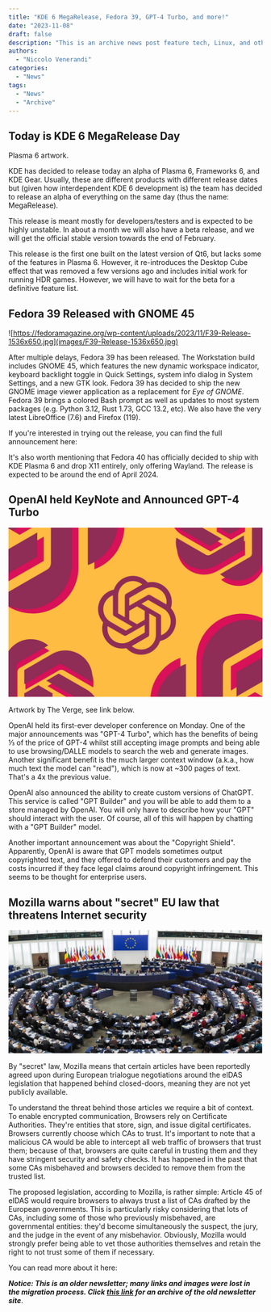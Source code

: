 ```yaml
---
title: "KDE 6 MegaRelease, Fedora 39, GPT-4 Turbo, and more!"
date: "2023-11-08"
draft: false
description: "This is an archive news post feature tech, Linux, and other open-source news. This is an older article that was part of a migration. There will be missing images, broken links, and potentially other issues."
authors:
  - "Niccolo Venerandi"
categories:
  - "News"
tags:
  - "News"
  - "Archive"
---
```


## Today is KDE 6 MegaRelease Day

Plasma 6 artwork.

KDE has decided to release today an alpha of Plasma 6, Frameworks 6, and KDE Gear. Usually, these are different products with different release dates but (given how interdependent KDE 6 development is) the team has decided to release an alpha of everything on the same day (thus the name: MegaRelease).

This release is meant mostly for developers/testers and is expected to be highly unstable. In about a month we will also have a beta release, and we will get the official stable version towards the end of February.

This release is the first one built on the latest version of Qt6, but lacks some of the features in Plasma 6. However, it re-introduces the Desktop Cube effect that was removed a few versions ago and includes initial work for running HDR games. However, we will have to wait for the beta for a definitive feature list.

## Fedora 39 Released with GNOME 45

![https://fedoramagazine.org/wp-content/uploads/2023/11/F39-Release-1536x650.jpg](images/F39-Release-1536x650.jpg)

After multiple delays, Fedora 39 has been released. The Workstation build includes GNOME 45, which features the new dynamic workspace indicator, keyboard backlight toggle in Quick Settings, system info dialog in System Settings, and a new GTK look. Fedora 39 has decided to ship the new GNOME image viewer application as a replacement for _Eye of GNOME_. Fedora 39 brings a colored Bash prompt as well as updates to most system packages (e.g. Python 3.12, Rust 1.73, GCC 13.2, etc). We also have the very latest LibreOffice (7.6) and Firefox (119).

If you're interested in trying out the release, you can find the full announcement here:

It's also worth mentioning that Fedora 40 has officially decided to ship with KDE Plasma 6 and drop X11 entirely, only offering Wayland. The release is expected to be around the end of April 2024.

## OpenAI held KeyNote and Announced GPT-4 Turbo

![Illustration of the OpenAI logo on an orange background with purple lines](images/STK149_AI_01.jpg)

Artwork by The Verge, see link below.

OpenAI held its first-ever developer conference on Monday. One of the major announcements was "GPT-4 Turbo", which has the benefits of being ⅓ of the price of GPT-4 whilst still accepting image prompts and being able to use browsing/DALLE models to search the web and generate images. Another significant benefit is the much larger context window (a.k.a., how much text the model can "read"), which is now at ~300 pages of text. That's a 4x the previous value.

OpenAI also announced the ability to create custom versions of ChatGPT. This service is called "GPT Builder" and you will be able to add them to a store managed by OpenAI. You will only have to describe how your "GPT" should interact with the user. Of course, all of this will happen by chatting with a "GPT Builder" model.

Another important announcement was about the "Copyright Shield". Apparently, OpenAI is aware that GPT models sometimes output copyrighted text, and they offered to defend their customers and pay the costs incurred if they face legal claims around copyright infringement. This seems to be thought for enterprise users.

## Mozilla warns about "secret" EU law that threatens Internet security

![The European Parliament voted a motion that includes Eurochild's amendments  – Eurochild](images/EP-cropped.jpg)

By "secret" law, Mozilla means that certain articles have been reportedly agreed upon during European trialogue negotiations around the eIDAS legislation that happened behind closed-doors, meaning they are not yet publicly available.

To understand the threat behind those articles we require a bit of context. To enable encrypted communication, Browsers rely on Certificate Authorities. They're entities that store, sign, and issue digital certificates. Browsers currently choose which CAs to trust. It's important to note that a malicious CA would be able to intercept all web traffic of browsers that trust them; because of that, browsers are quite careful in trusting them and they have stringent security and safety checks. It has happened in the past that some CAs misbehaved and browsers decided to remove them from the trusted list.

The proposed legislation, according to Mozilla, is rather simple: Article 45 of eIDAS would require browsers to always trust a list of CAs drafted by the European governments. This is particularly risky considering that lots of CAs, including some of those who previously misbehaved, are governmental entities: they'd become simultaneously the suspect, the jury, and the judge in the event of any misbehavior. Obviously, Mozilla would strongly prefer being able to vet those authorities themselves and retain the right to not trust some of them if necessary.

You can read more about it here:

**_Notice: This is an older newsletter; many links and images were lost in the migration process. Click [this link](https://archive.techhut.tv/) for an archive of the old newsletter site_**.
